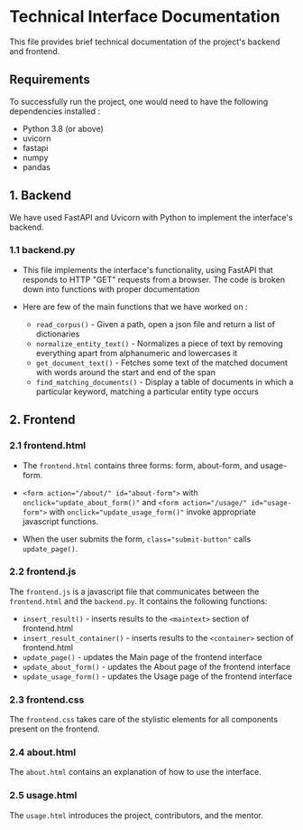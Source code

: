 # Technical Interface Documentation

This file provides brief technical documentation of the project's backend and frontend.

## Requirements

To successfully run the project, one would need to have the following dependencies installed :

- Python 3.8 (or above)
- uvicorn
- fastapi
- numpy
- pandas


## 1. Backend

We have used FastAPI and Uvicorn with Python to implement the interface's backend.

### 1.1 backend.py

- This file implements the interface's functionality, using FastAPI that responds to HTTP "GET" requests from a browser. The code is broken down into functions with proper documentation

- Here are few of the main functions that we have worked on :

    -  `read_corpus()` - Given a path, open a json file and return a list of dictionaries
    -  `normalize_entity_text()` - Normalizes a piece of text by removing everything apart from alphanumeric
    and lowercases it
    -  `get_document_text()` - Fetches some text of the matched document with words around the start and end of the span
    -  `find_matching_documents()` - Display a table of documents in which a particular keyword, matching a particular entity type occurs
    
 
## 2. Frontend


### 2.1 frontend.html

- The `frontend.html` contains three forms: form, about-form, and usage-form. 

- `<form action="/about/" id="about-form">`  with  `onclick="update_about_form()"`  and  `<form action="/usage/" id="usage-form">`  with `onclick="update_usage_form()"`  invoke appropriate javascript functions. 

- When the user submits the form, `class="submit-button"` calls `update_page()`.

### 2.2 frontend.js
    
The `frontend.js` is a javascript file that communicates between the `frontend.html` and the `backend.py`. It contains the following functions:

- `insert_result()` - inserts results to the `<maintext>` section of frontend.html 
- `insert_result_container()` - inserts results to the `<container>` section of frontend.html 
- `update_page()`  - updates the Main page of the frontend interface
- `update_about_form()` - updates the About page of the frontend interface
- `update_usage_form()` - updates the Usage page of the frontend interface

### 2.3 frontend.css

The `frontend.css` takes care of the stylistic elements for all components present on the frontend.

### 2.4 about.html 

The `about.html` contains an explanation of how to use the interface.

### 2.5 usage.html

The `usage.html` introduces the project, contributors, and the mentor.
